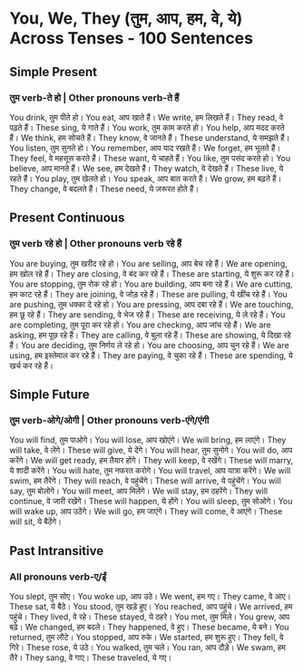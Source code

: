# You, We, They (तुम, आप, हम, वे, ये) Across Tenses - 100 Sentences

## Simple Present
### तुम verb-ते हो | Other pronouns verb-ते हैं

You drink, तुम पीते हो।
You eat, आप खाते हैं।
We write, हम लिखते हैं।
They read, वे पढ़ते हैं।
These sing, ये गाते हैं।
You work, तुम काम करते हो।
You help, आप मदद करते हैं।
We think, हम सोचते हैं।
They know, वे जानते हैं।
These understand, ये समझते हैं।
You listen, तुम सुनते हो।
You remember, आप याद रखते हैं।
We forget, हम भूलते हैं।
They feel, वे महसूस करते हैं।
These want, ये चाहते हैं।
You like, तुम पसंद करते हो।
You believe, आप मानते हैं।
We see, हम देखते हैं।
They watch, वे देखते हैं।
These live, ये रहते हैं।
You play, तुम खेलते हो।
You speak, आप बात करते हैं।
We grow, हम बढ़ते हैं।
They change, वे बदलते हैं।
These need, ये ज़रूरत होते हैं।

## Present Continuous
### तुम verb रहे हो | Other pronouns verb रहे हैं

You are buying, तुम खरीद रहे हो।
You are selling, आप बेच रहे हैं।
We are opening, हम खोल रहे हैं।
They are closing, वे बंद कर रहे हैं।
These are starting, ये शुरू कर रहे हैं।
You are stopping, तुम रोक रहे हो।
You are building, आप बना रहे हैं।
We are cutting, हम काट रहे हैं।
They are joining, वे जोड़ रहे हैं।
These are pulling, ये खींच रहे हैं।
You are pushing, तुम धक्का दे रहे हो।
You are pressing, आप दबा रहे हैं।
We are touching, हम छू रहे हैं।
They are sending, वे भेज रहे हैं।
These are receiving, ये ले रहे हैं।
You are completing, तुम पूरा कर रहे हो।
You are checking, आप जांच रहे हैं।
We are asking, हम पूछ रहे हैं।
They are calling, वे बुला रहे हैं।
These are showing, ये दिखा रहे हैं।
You are deciding, तुम निर्णय ले रहे हो।
You are choosing, आप चुन रहे हैं।
We are using, हम इस्तेमाल कर रहे हैं।
They are paying, वे चुका रहे हैं।
These are spending, ये खर्च कर रहे हैं।

## Simple Future
### तुम verb-ओगे/ओगी | Other pronouns verb-एंगे/एंगी

You will find, तुम पाओगे।
You will lose, आप खोएंगे।
We will bring, हम लाएंगे।
They will take, वे लेंगे।
These will give, ये देंगे।
You will hear, तुम सुनोगे।
You will do, आप करेंगे।
We will get ready, हम तैयार होंगे।
They will keep, वे रखेंगे।
These will marry, ये शादी करेंगे।
You will hate, तुम नफरत करोगे।
You will travel, आप यात्रा करेंगे।
We will swim, हम तैरेंगे।
They will reach, वे पहुंचेंगे।
These will arrive, ये पहुंचेंगे।
You will say, तुम बोलोगे।
You will meet, आप मिलेंगे।
We will stay, हम ठहरेंगे।
They will continue, वे जारी रखेंगे।
These will happen, ये होंगे।
You will sleep, तुम सोओगे।
You will wake up, आप उठेंगे।
We will go, हम जाएंगे।
They will come, वे आएंगे।
These will sit, ये बैठेंगे।

## Past Intransitive
### All pronouns verb-ए/ईं

You slept, तुम सोए।
You woke up, आप उठे।
We went, हम गए।
They came, वे आए।
These sat, ये बैठे।
You stood, तुम खड़े हुए।
You reached, आप पहुंचे।
We arrived, हम पहुंचे।
They lived, वे रहे।
These stayed, ये ठहरे।
You met, तुम मिले।
You grew, आप बढ़े।
We changed, हम बदले।
They happened, वे हुए।
These became, ये बने।
You returned, तुम लौटे।
You stopped, आप रुके।
We started, हम शुरू हुए।
They fell, वे गिरे।
These rose, ये उठे।
You walked, तुम चले।
You ran, आप दौड़े।
We swam, हम तैरे।
They sang, वे गाए।
These traveled, ये गए।